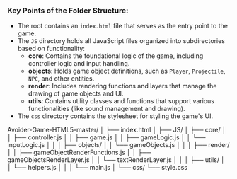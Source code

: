 
 ### Key Points of the Folder Structure:
- The root contains an `index.html` file that serves as the entry point to the game.
- The `JS` directory holds all JavaScript files organized into subdirectories based on functionality:
  - **core**: Contains the foundational logic of the game, including controller logic and input handling.
  - **objects**: Holds game object definitions, such as `Player`, `Projectile`, `NPC`, and other entities.
  - **render**: Includes rendering functions and layers that manage the drawing of game objects and UI.
  - **utils**: Contains utility classes and functions that support various functionalities (like sound management and drawing).
- The `css` directory contains the stylesheet for styling the game's UI.


Avoider-Game-HTML5-master/
│
├── index.html
│
├── JS/
│   ├── core/
│   │   ├── controller.js
│   │   ├── game.js
│   │   ├── gameLogic.js
│   │   └── inputLogic.js
│   │
│   ├── objects/
│   │   └── gameObjects.js
│   │
│   ├── render/
│   │   ├── gameObjectRenderFunctions.js
│   │   ├── gameObjectsRenderLayer.js
│   │   └── textRenderLayer.js
│   │
│   ├── utils/
│   │   └── helpers.js
│   │
│   └── main.js
│
└── css/
    └── style.css


   
